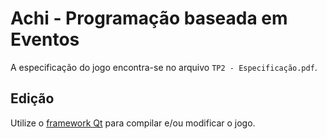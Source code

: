 # Achi - Programação baseada em Eventos

A especificação do jogo encontra-se no arquivo `TP2 - Especificação.pdf`.

## Edição

Utilize o [framework Qt](https://www.qt.io/developers) para compilar e/ou modificar o jogo.
